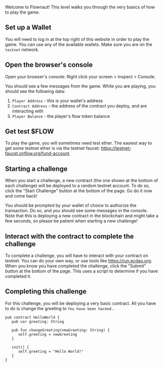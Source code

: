 Welcome to Flownaut! This level walks you through the very basics of how to play the game.

## Set up a Wallet
You will need to log in at the top right of this website in order to play the game. You can use any of the available wallets. Make sure you are on the `testnet` network.

## Open the browser's console
Open your browser's console: Right click your screen > Inspect > Console.

You should see a few messages from the game. While you are playing, you should see the following data:
1. `Player Address` - this is your wallet's address
2. `Contract Address` - the address of the contract you deploy, and are interacting with
3. `Player Balance` - the player's flow token balance

## Get test $FLOW
To play the game, you will sometimes need test ether. The easiest way to get some testnet ether is via the testnet faucet: https://testnet-faucet.onflow.org/fund-account.

## Starting a challenge
When you start a challenge, a new contract (the one shown at the bottom of each challenge) will be deployed to a random testnet account. To do so, click the "Start Challenge" button at the bottom of the page. Go do it now and come back!

You should be prompted by your wallet of choice to authorize the transaction. Do so, and you should see some messages in the console. Note that this is deploying a new contract in the blockchain and might take a few seconds, so please be patient when starting a new challenge!

## Interact with the contract to complete the challenge
To complete a challenge, you will have to interact with your contract on testnet. You can do your own way, or use tools like https://run.ecdao.org. 
When you know you have completed the challenge, click the "Submit" button at the bottom of the page. This uses a script to determine if you have completed it.

## Completing this challenge
For this challenge, you will be deploying a very basic contract. All you have to do is change the greeting to `You have been hacked.`.

```cadence
pub contract HelloWorld {
   pub var greeting: String

   pub fun changeGreeting(newGreeting: String) {
      self.greeting = newGreeting
   }

   init() {
      self.greeting = "Hello World!"
   }
}
```
